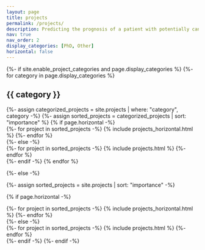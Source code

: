 ```yaml
---
layout: page
title: projects
permalink: /projects/
description: Predicting the prognosis of a patient with potentially cancerous growth is extremely difficult. Classical supervised machine learning requires large datasets with pre-scored ground truth labels, however these simply do not exist for many cancers and pre-cancerous growths, such as colorectal polyps. My work uses a set of emerging but relatively untested self-supervised machine learning techniques to investigate whether there exist as yet undiscovered features in pathology stains which can be used to predict cancer prognosis. These techniques require far less data than supervised methods, and no data labelling, leaving them free from human preconception, error, and bias. >> My work focuses mainly on cancer, however, the methods developed are broadly applicable to other areas of image analysis, both in medicine and further afield. I'm also working on the integration of multiple different data modalities, particularly -omics data, and methods of extracting information from digital pathology slides at different magnifications.
nav: true
nav_order: 2
display_categories: [PhD, Other]
horizontal: false
---
```


<!-- pages/projects.md -->
<div class="projects">
{%- if site.enable_project_categories and page.display_categories %}
  <!-- Display categorized projects -->
  {%- for category in page.display_categories %}
  <h2 class="category">{{ category }}</h2>
  {%- assign categorized_projects = site.projects | where: "category", category -%}
  {%- assign sorted_projects = categorized_projects | sort: "importance" %}
  <!-- Generate cards for each project -->
  {% if page.horizontal -%}
  <div class="container">
    <div class="row row-cols-2">
    {%- for project in sorted_projects -%}
      {% include projects_horizontal.html %}
    {%- endfor %}
    </div>
  </div>
  {%- else -%}
  <div class="grid">
    {%- for project in sorted_projects -%}
      {% include projects.html %}
    {%- endfor %}
  </div>
  {%- endif -%}
  {% endfor %}

{%- else -%}
<!-- Display projects without categories -->
  {%- assign sorted_projects = site.projects | sort: "importance" -%}
  <!-- Generate cards for each project -->
  {% if page.horizontal -%}
  <div class="container">
    <div class="row row-cols-2">
    {%- for project in sorted_projects -%}
      {% include projects_horizontal.html %}
    {%- endfor %}
    </div>
  </div>
  {%- else -%}
  <div class="grid">
    {%- for project in sorted_projects -%}
      {% include projects.html %}
    {%- endfor %}
  </div>
  {%- endif -%}
{%- endif -%}
</div>
